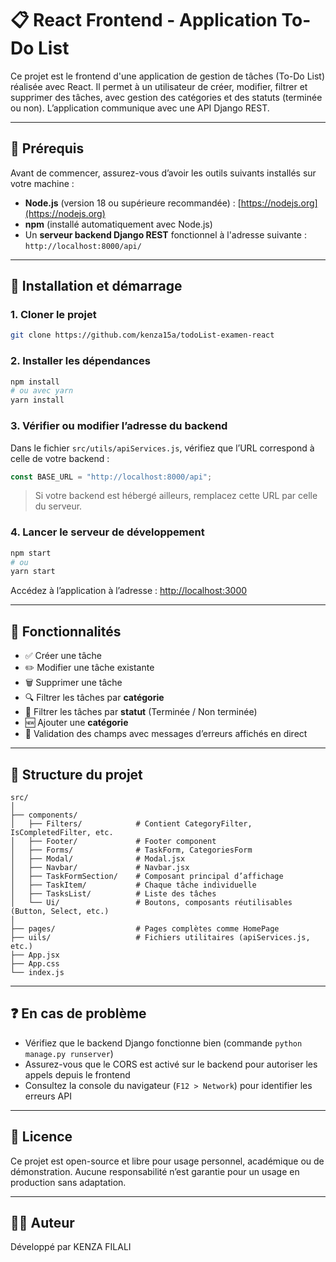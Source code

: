 # 📋 React Frontend - Application To-Do List

Ce projet est le frontend d'une application de gestion de tâches (To-Do List) réalisée avec React. Il permet à un utilisateur de créer, modifier, filtrer et supprimer des tâches, avec gestion des catégories et des statuts (terminée ou non). L’application communique avec une API Django REST.

---

## 📁 Prérequis

Avant de commencer, assurez-vous d’avoir les outils suivants installés sur votre machine :

* **Node.js** (version 18 ou supérieure recommandée) : [https://nodejs.org](https://nodejs.org)
* **npm** (installé automatiquement avec Node.js)
* Un **serveur backend Django REST** fonctionnel à l'adresse suivante :
  `http://localhost:8000/api/`

---

## 🚀 Installation et démarrage

### 1. Cloner le projet

```bash
git clone https://github.com/kenza15a/todoList-examen-react

```

### 2. Installer les dépendances

```bash
npm install
# ou avec yarn
yarn install
```

### 3. Vérifier ou modifier l’adresse du backend

Dans le fichier `src/utils/apiServices.js`, vérifiez que l’URL correspond à celle de votre backend :

```js
const BASE_URL = "http://localhost:8000/api";
```

> Si votre backend est hébergé ailleurs, remplacez cette URL par celle du serveur.

### 4. Lancer le serveur de développement

```bash
npm start
# ou
yarn start
```

Accédez à l’application à l’adresse : [http://localhost:3000](http://localhost:3000)

---

## 🧠 Fonctionnalités

* ✅ Créer une tâche
* ✏️ Modifier une tâche existante
* 🗑️ Supprimer une tâche
* 🔍 Filtrer les tâches par **catégorie**
* 📌 Filtrer les tâches par **statut** (Terminée / Non terminée)
* 🆕 Ajouter une **catégorie**
* 🧾 Validation des champs avec messages d’erreurs affichés en direct

---

## 🧹 Structure du projet

```
src/
│
├── components/
│   ├── Filters/            # Contient CategoryFilter, IsCompletedFilter, etc.
│   ├── Footer/             # Footer component
│   ├── Forms/              # TaskForm, CategoriesForm
│   ├── Modal/              # Modal.jsx
│   ├── Navbar/             # Navbar.jsx
│   ├── TaskFormSection/    # Composant principal d’affichage
│   ├── TaskItem/           # Chaque tâche individuelle
│   ├── TasksList/          # Liste des tâches
│   └── Ui/                 # Boutons, composants réutilisables (Button, Select, etc.)
│
├── pages/                  # Pages complètes comme HomePage
├── uils/                   # Fichiers utilitaires (apiServices.js, etc.)
├── App.jsx
├── App.css
└── index.js

```

---

## ❓ En cas de problème

* Vérifiez que le backend Django fonctionne bien (commande `python manage.py runserver`)
* Assurez-vous que le CORS est activé sur le backend pour autoriser les appels depuis le frontend
* Consultez la console du navigateur (`F12 > Network`) pour identifier les erreurs API

---

## 📄 Licence

Ce projet est open-source et libre pour usage personnel, académique ou de démonstration.
Aucune responsabilité n’est garantie pour un usage en production sans adaptation.

---

## 👨‍💼 Auteur

Développé  par KENZA FILALI
